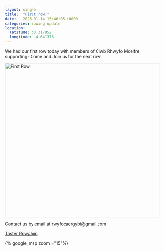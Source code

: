 ```yaml
---
layout: single
title:  "First row!"
date:   2025-01-14 15:46:05 +0000
categories: rowing update
location:
  latitude: 53.317852
  longitude: -4.641376
---
```

<p>We had our first row today with members of Clwb Rhwyfo Moelfre supporting- Come and Join us for the next row!</p>
<img src="/docs/assets/images/firstrow.gif" alt="First Row" width="500">
<p>Contact us by email at rwyfocaergybi@gmail.com</p>

<p><a href="https://docs.google.com/forms/d/e/1FAIpQLSf6uWSjHYmK6nv0aIPdKx-RXpDN-R-7Iy33QusrgKHnicPHrg/viewform?usp=header">Taster Row/Join</a></p>
{% google_map zoom ="15"%}